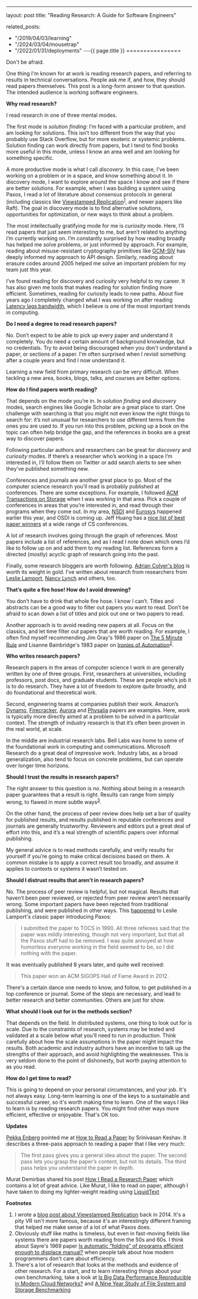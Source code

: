 ---
layout: post
title: "Reading Research: A Guide for Software Engineers"


related_posts:
  - "/2019/04/03/learning"
  - "/2024/03/04/mousetrap"
  - "/2022/01/31/deployments"
---{{ page.title }}
================

<p class="meta">Don't be afraid.</p>

One thing I'm known for at work is reading research papers, and referring to results in technical conversations. People ask me if, and how, they should read papers themselves. This post is a long-form answer to that question. The intended audience is working software engineers.

**Why read research?**

I read research in one of three mental modes.

The first mode is *solution finding*: I’m faced with a particular problem, and am looking for solutions. This isn’t too different from the way that you probably use Stack Overflow, but for more esoteric or systemic problems. Solution finding can work directly from papers, but I tend to find books more useful in this mode, unless I know an area well and am looking for something specific.

A more productive mode is what I call *discovery*. In this case, I’ve been working on a problem or in a space, and know something about it. In discovery mode, I want to explore around the space I know and see if there are better solutions. For example, when I was building a system using Paxos, I read a lot of literature about consensus protocols in general (including classics like [Viewstamped Replication](http://pmg.csail.mit.edu/papers/vr-revisited.pdf)<sup>[1](#foot1)</sup>, and newer papers like Raft). The goal in discovery mode is to find alternative solutions, opportunities for optimization, or new ways to think about a problem.

The most intellectually gratifying mode for me is *curiosity* mode. Here, I’ll read papers that just seem interesting to me, but aren’t related to anything I’m currently working on. I’m constantly surprised by how reading broadly has helped me solve problems, or just informed by approach. For example, reading about misuse-resistant cryptography primitives like [GCM-SIV](https://tools.ietf.org/html/rfc8452) has deeply informed my approach to API design. Similarly, reading about erasure codes around 2005 helped me solve an important problem for my team just this year.

I’ve found reading for discovery and curiosity very helpful to my career. It has also given me tools that makes reading for solution finding more efficient. Sometimes, reading for curiosity leads to new paths. About five years ago I completely changed what I was working on after reading [Latency lags bandwidth](https://dl.acm.org/doi/10.1145/1022594.1022596), which I believe is one of the most important trends in computing.

**Do I need a degree to read research papers?**

No. Don’t expect to be able to pick up every paper and understand it completely. You do need a certain amount of background knowledge, but no credentials. Try to avoid being discouraged when you don't understand a paper, or sections of a paper. I'm often surprised when I revisit something after a couple years and find I now understand it.

Learning a new field from primary research can be very difficult. When tackling a new area, books, blogs, talks, and courses are better options.

**How do I find papers worth reading?**

That depends on the mode you’re in. In *solution finding* and *discovery* modes, search engines like Google Scholar are a great place to start. One challenge with searching is that you might not even know the right things to search for: it’s not unusual for researchers to use different terms from the ones you are used to. If you run into this problem, picking up a book on the topic can often help bridge the gap, and the references in books are a great way to discover papers.

Following particular authors and researchers can be great for *discovery* and *curiosity* modes. If there’s a researcher who’s working in a space I’m interested in, I’ll follow them on Twitter or add search alerts to see when they’ve published something new.

Conferences and journals are another great place to go. Most of the computer science research you’ll read is probably published at conferences. There are some exceptions. For example, I followed [ACM Transactions on Storage](https://dl.acm.org/journal/tos) when I was working in that area. Pick a couple of conferences in areas that you’re interested in, and read through their programs when they come out. In my area, [NSDI](https://www.usenix.org/conference/nsdi20/technical-sessions) and [Eurosys](https://www.eurosys2020.org/program/) happened earlier this year, and OSDI is coming up. Jeff Huang has a [nice list of best paper winners](https://jeffhuang.com/best_paper_awards.html) at a wide range of CS conferences.

A lot of research involves going through the graph of references. Most papers include a list of references, and as I read I note down which ones I’d like to follow up on and add them to my reading list. References form a directed (mostly) acyclic graph of research going into the past.

Finally, some research bloggers are worth following. [Adrian Colyer's blog](https://blog.acolyer.org/) is worth its weight in gold. I’ve written about research from researchers from [Leslie Lamport](http://brooker.co.za/blog/2014/03/30/lamport-pub.html), [Nancy Lynch](http://brooker.co.za/blog/2014/05/10/lynch-pub.html) and others, too.

**That’s quite a fire hose! How do I avoid drowning?**

You don’t have to drink that whole fire hose. I know I can’t. Titles and abstracts can be a good way to filter out papers you want to read. Don’t be afraid to scan down a list of titles and pick out one or two papers to read.

Another approach is to avoid reading new papers at all. Focus on the classics, and let time filter out papers that are worth reading. For example, I often find myself recommending Jim Gray's 1986 paper on [The 5 Minute Rule](https://www.hpl.hp.com/techreports/tandem/TR-86.1.pdf) and Lisanne Bainbridge's 1983 paper on [Ironies of Automation](https://www.ise.ncsu.edu/wp-content/uploads/2017/02/Bainbridge_1983_Automatica.pdf)<sup>[2](#foot2)</sup>.

**Who writes research papers?**

Research papers in the areas of computer science I work in are generally written by one of three groups. First, researchers at universities, including professors, post docs, and graduate students. These are people who’s job it is to do research. They have a lot of freedom to explore quite broadly, and do foundational and theoretical work.

Second, engineering teams at companies publish their work. Amazon’s [Dynamo](https://www.allthingsdistributed.com/files/amazon-dynamo-sosp2007.pdf), [Firecracker](https://www.usenix.org/conference/nsdi20/presentation/agache), [Aurora](https://www.allthingsdistributed.com/files/p1041-verbitski.pdf) and [Physalia](https://www.usenix.org/conference/nsdi20/presentation/brooker) papers are examples. Here, work is typically more directly aimed at a problem to be solved in a particular context. The strength of industry research is that it’s often been proven in the real world, at scale.

In the middle are industrial research labs. Bell Labs was home to some of the foundational work in computing and communications. Microsoft Research do a great deal of impressive work. Industry labs, as a broad generalization, also tend to focus on concrete problems, but can operate over longer time horizons.

**Should I trust the results in research papers?**

The right answer to this question is *no*. Nothing about being in a research paper guarantees that a result is right. Results can range from simply wrong, to flawed in more subtle ways<sup>[3](#foot3)</sup>.

On the other hand, the process of peer review does help set a bar of quality for published results, and results published in reputable conferences and journals are generally trustworthy. Reviewers and editors put a great deal of effort into this, and it’s a real strength of scientific papers over informal publishing.

My general advice is to read methods carefully, and verify results for yourself if you’re going to make critical decisions based on them. A common mistake is to apply a correct result too broadly, and assume it applies to contexts or systems it wasn’t tested on.

**Should I distrust results that aren’t in research papers?**

No. The process of peer review is helpful, but not magical. Results that haven’t been peer reviewed, or rejected from peer review aren’t necessarily wrong. Some important papers have been rejected from traditional publishing, and were published in other ways. This [happened](http://lamport.azurewebsites.net/pubs/pubs.html#lamport-paxos) to Leslie Lamport's classic paper introducing Paxos:

> I submitted the paper to TOCS in 1990.  All three referees said that the paper was mildly interesting, though not very important, but that all the Paxos stuff had to be removed.  I was quite annoyed at how humorless everyone working in the field seemed to be, so I did nothing with the paper.

It was eventually published 8 years later, and quite well received:

> This paper won an ACM SIGOPS Hall of Fame Award in 2012.

There's a certain dance one needs to know, and follow, to get published in a top conference or journal. Some of the steps are necessary, and lead to better research and better communities. Others are just for show.

**What should I look out for in the methods section?**

That depends on the field. In distributed systems, one thing to look out for is scale. Due to the constraints of research, systems may be tested and validated at a scale below what you’ll need to run in production. Think carefully about how the scale assumptions in the paper might impact the results. Both academic and industry authors have an incentive to talk up the strengths of their approach, and avoid highlighting the weaknesses. This is very seldom done to the point of dishonesty, but worth paying attention to as you read.

**How do I get time to read?**

This is going to depend on your personal circumstances, and your job. It's not always easy. Long-term learning is one of the keys to a sustainable and successful career, so it's worth making time to learn. One of the ways I like to learn is by reading research papers. You might find other ways more efficient, effective or enjoyable. That's OK too.

**Updates**

 [Pekka Enberg](https://twitter.com/penberg) pointed me at [How to Read a Paper](https://web.stanford.edu/class/ee384m/Handouts/HowtoReadPaper.pdf) by Srinivasan Keshav. It describes a three-pass approach to reading a paper that I like very much:

 > The first pass gives you a general idea about the paper. The second pass lets you grasp the paper’s content, but not its details. The third pass helps you understand the paper in depth.

Murat Demirbas shared his post [How I Read a Research Paper](http://muratbuffalo.blogspot.com/2013/07/how-i-read-research-paper.html) which contains a lot of great advice. Like Murat, I like to read on paper, although I have taken to doing my lighter-weight reading using [LiquidText](https://www.liquidtext.net/)

**Footnotes**

 1. <a name="foot1"></a> I wrote a [blog post about Viewstamped Replication](https://brooker.co.za/blog/2014/05/19/vr.html) back in 2014. It's a pity VR isn't more famous, because it's an interestingly different framing that helped me make sense of a lot of what Paxos does.
 2. <a name="foot2"></a> Obviously stuff like maths is timeless, but even in fast-moving fields like systems there are papers worth reading from the 50s and 60s. I think about Sayre's 1969 paper [Is automatic “folding” of programs efficient enough to displace manual?](https://dl.acm.org/doi/10.1145/363626.363629) when people talk about how modern programmers don't care about efficiency.
 3. <a name="foot3"></a> There's a lot of research that looks at the methods and evidence of other research. For a start, and to learn interesting things about your own benchmarking, take a look at [Is Big Data Performance Reproducible in Modern Cloud Networks?](https://www.usenix.org/conference/nsdi20/presentation/uta) and [A Nine Year Study of File System and Storage Benchmarking](https://www.fsl.cs.sunysb.edu/docs/fsbench/fsbench-tr.html)